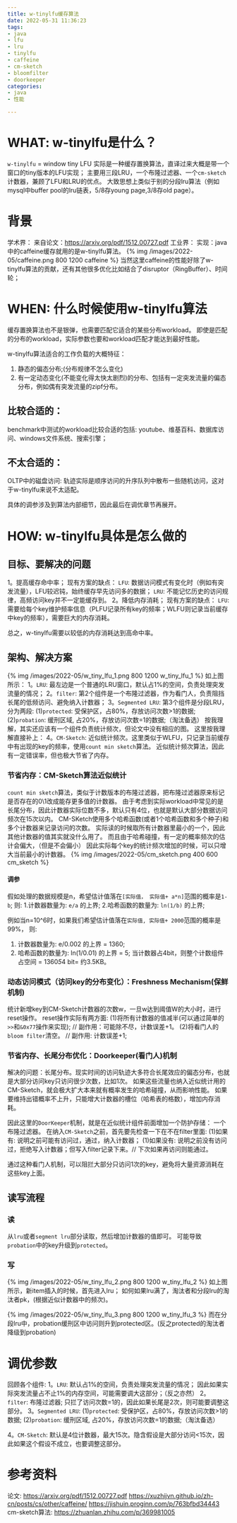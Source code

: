 ```yaml
---
title: w-tinylfu缓存算法
date: 2022-05-31 11:36:23
tags: 
- java
- lfu
- lru
- tinylfu
- caffeine
- cm-sketch
- bloomfilter
- doorkeeper
categories:
- java
- 性能

---
```


# WHAT: w-tinylfu是什么？
`w-tinylfu` = window tiny LFU
实际是一种缓存置换算法，直译过来大概是带一个窗口的tiny版本的LFU实现；
主要用三段LRU，一个布隆过滤器、一个`cm-sketch`计数器，兼顾了LFU和LRU的优点。
大致思想上类似于别的分段lru算法（例如mysql中buffer pool的lru链表，5/8存young page,3/8存old page）。

# 背景
学术界：
来自论文：https://arxiv.org/pdf/1512.00727.pdf
工业界：
实现：java中的caffeine缓存就用的是w-tinylfu算法。
{% img /images/2022-05/caffeine.png 800 1200 caffeine %}
当然这里caffeine的性能好除了w-tinylfu算法的贡献，还有其他很多优化比如结合了disruptor（RingBuffer）、时间轮；

# WHEN: 什么时候使用w-tinylfu算法
缓存置换算法也不是银弹，也需要匹配它适合的某些分布workload。
即使是匹配的分布的workload，实际参数也要和workload匹配才能达到最好性能。

w-tinylfu算法适合的工作负载的大概特征：
1. 静态的偏态分布;(分布规律不怎么变化)
2. 有一定动态变化(不能变化得太快太剧烈)的分布、包括有一定突发流量的偏态分布，例如偶有突发流量的zipf分布。

## 比较合适的：
benchmark中测试的workload比较合适的包括:
youtube、维基百科、数据库访问、windows文件系统、搜索引擎；
## 不太合适的：
OLTP中的磁盘访问: 轨迹实际是顺序访问的升序队列中散布一些随机访问，这对于w-tinylfu来说不太适配。

具体的调参涉及到算法内部细节，因此最后在调优章节再展开。

# HOW: w-tinylfu具体是怎么做的
## 目标、要解决的问题
1。提高缓存命中率；
现有方案的缺点： 
`LFU`: 数据访问模式有变化时（例如有突发流量），LFU较迟钝，始终缓存早先访问多的数据；
`LRU`: 不能记忆历史的访问规律，高频访问key并不一定能缓存到。
2。降低内存消耗；
现有方案的缺点：
`LFU`: 需要给每个key维护频率信息（PLFU记录所有key的频率；WLFU则记录当前缓存中key的频率），需要巨大的内存消耗。

总之，w-tinylfu需要以较低的内存消耗达到高命中率。

## 架构、解决方案
{% img /images/2022-05/w_tiny_lfu_1.png 800 1200 w_tiny_lfu_1 %}
如上图所示：
1。`LRU`: 最左边是一个普通的LRU窗口，默认占1%的空间，负责处理突发流量的情况；
2。`filter`: 第2个组件是一个布隆过滤器，作为看门人，负责阻挡长尾的低频访问、避免纳入计数器；
3。`Segmented LRU`: 第3个组件是分段LRU，分为两段:
(1)`protected`: 受保护区，占80%，存放访问次数>1的数据; 
(2)`probation`: 缓刑区域, 占20%，存放访问次数=1的数据;（淘汰备选）
按我理解，其实还应该有一个组件负责统计频次，但论文中没有相应的图。
这里按我理解直接补上：
4。`CM-Sketch`: 近似统计频次。这里类似于WLFU，只记录当前缓存中有出现的key的频率，使用`count min sketch`算法。
近似统计频次算法，因此有一定错误率，但也极大节省了内存。

### 节省内存：CM-Sketch算法近似统计
`count min sketch`算法，类似于计数版本的布隆过滤器，把布隆过滤器原来标记是否存在的0\1改成能存更多值的计数器。
由于考虑到实际workload中常见的是长尾分布，因此计数器实际位数不多，默认只有4位，也就是默认大部分数据访问频次在15次以内。
CM-SKetch使用多个哈希函数(或者1个哈希函数和多个种子)和多个计数器来记录访问的次数。
实际读的时候取所有计数器里最小的一个，因此其他计数器的值其实就没什么用了。
而且由于哈希碰撞，有一定的概率频次的估计会偏大，（但是不会偏小）
因此实际每个key的统计频次增加的时候，可以只增大当前最小的计数器。
{% img /images/2022-05/cm_sketch.png 400 600 cm_sketch %}

#### 调参
假如处理的数据规模是n，希望估计值落在`[实际值， 实际值+ a*n]`范围的概率是`1-b`;
则:
1.计数器数量为: `e/a` 的上界;
2.哈希函数的数量为: `ln(1/b)` 的上界;

例如当n=10^6时，如果我们希望估计值落在`实际值, 实际值+ 2000`范围的概率是99%，
则:
1. 计数器数量为: e/0.002 的上界 = 1360;
2. 哈希函数的数量为: ln(1/0.01) 的上界 = 5;
当计数器占4bit，则整个计数组件占空间 = 1360*5*4 bit= 约3.5KB。


### 动态访问模式（访问key的分布变化）：Freshness Mechanism(保鲜机制)
统计新增key到CM-Sketch计数器的次数w，一旦w达到阈值W的大小时，进行reset操作。
reset操作实际有两方面:
(1)将所有计数器的值减半(可以通过简单的`>>`和`&0x77`操作来实现); 
// 副作用：可能除不尽，计数误差+1。
(2)将看门人的`bloom filter`清空。
// 副作用: 计数误差+1;

### 节省内存、长尾分布优化：Doorkeeper(看门人)机制
解决的问题：长尾分布。现实时间的访问轨迹大多符合长尾效应的偏态分布，也就是大部分访问key只访问很少次数，比如1次。
如果这些流量也纳入近似统计用的CM-Sketch，就会极大扩大本来就有概率发生的哈希碰撞，从而影响性能。
如果要维持出错概率不上升，只能增大计数器的槽位（哈希表的格数），增加内存消耗。

因此这里的`DoorKeeper`机制，就是在近似统计组件前面增加一个防护存储： 一个布隆过滤器。
在纳入`CM-Sketch`之前，首先要先检查一下在不在filter里面:
(1)如果有: 说明之前可能有访问过，通过，纳入计数器；
(1)如果没有: 说明之前没有访问过，拒绝写入计数器；但写入filter记录下来。// 下次如果再访问则能通过。

通过这种看门人机制，可以阻拦大部分只访问1次的key，避免将大量资源消耗在这些key上面。

## 读写流程
### 读
从`lru`或者`segment lru`部分读取，然后增加计数器的值即可。
可能导致`probation`中的key升级到`protected`。

### 写
{% img /images/2022-05/w_tiny_lfu_2.png 800 1200 w_tiny_lfu_2 %}
如上图所示，新item插入的时候，首先进入lru；
如何如果lru满了，淘汰者和分段lru的淘汰者pk，(根据近似计数器中的频次)。

{% img /images/2022-05/w_tiny_lfu_3.png 800 1200 w_tiny_lfu_3 %}
而在分段lru中，probation缓刑区中访问则升到protected区。(反之protected的淘汰者降级到probation)

# 调优参数
回顾各个组件:
1。`LRU`: 默认占1%的空间，负责处理突发流量的情况；
因此如果实际突发流量占不止1%的内存空间，可能需要调大这部分；（反之亦然）
2。`filter`: 布隆过滤器; 只拦了访问次数=1的，因此如果长尾是2次，则可能要调整这部分。
3。`Segmented LRU`: 
(1)`protected`: 受保护区，占80%，存放访问次数>1的数据; 
(2)`probation`: 缓刑区域, 占20%，存放访问次数=1的数据;（淘汰备选）

4。`CM-Sketch`: 默认是4位计数器，最大15次。隐含假设是大部分访问<15次，因此如果这个假设不成立，也要调整这部分。

# 参考资料
论文: https://arxiv.org/pdf/1512.00727.pdf
https://xuzhijvn.github.io/zh-cn/posts/cs/other/caffeine/
https://jishuin.proginn.com/p/763bfbd34443
cm-sketch算法: https://zhuanlan.zhihu.com/p/369981005
 